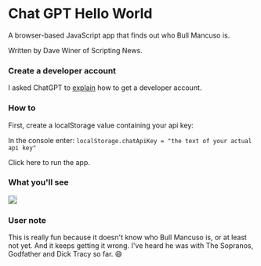 # Chat GPT Hello World

A browser-based JavaScript app that finds out who Bull Mancuso is. 

Written by Dave Winer of Scripting News.

### Create a developer account

I asked ChatGPT to <a href="https://chatgpt.com/share/3d14453c-8035-4ef9-ac47-5fda02f694bd">explain</a> how to get a developer account. 

### How to

First, create a localStorage value containing your api key:

In the console enter: `localStorage.chatApiKey = "the text of your actual api key"`

Click here to run the app.

### What you'll see

<img src="https://imgs.scripting.com/2024/08/09/whoIsBull.png" style="border: 1px solid silver">

### User note

This is really fun because it doesn't know who Bull Mancuso is, or at least not yet. And it keeps getting it wrong. I've heard he was with The Sopranos, Godfather and Dick Tracy so far. :smile:

